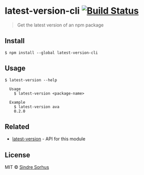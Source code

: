 # latest-version-cli [![Build Status](https://travis-ci.org/sindresorhus/latest-version-cli.svg?branch=master)](https://travis-ci.org/sindresorhus/latest-version-cli)

> Get the latest version of an npm package


## Install

```
$ npm install --global latest-version-cli
```


## Usage

```
$ latest-version --help

  Usage
    $ latest-version <package-name>

  Example
    $ latest-version ava
    0.2.0
```


## Related

- [latest-version](https://github.com/sindresorhus/latest-version) - API for this module


## License

MIT © [Sindre Sorhus](http://sindresorhus.com)
